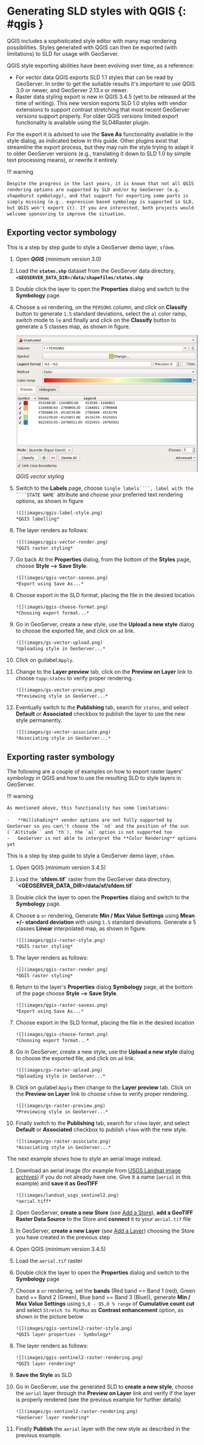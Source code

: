 # Generating SLD styles with QGIS {: #qgis }

QGIS includes a sophisticated style editor with many map rendering possibilities. Styles generated with QGIS can then be exported (with limitations) to SLD for usage with GeoServer.

QGIS style exporting abilities have been evolving over time, as a reference:

-   For vector data QGIS exports SLD 1.1 styles that can be read by GeoServer. In order to get the suitable results it's important to use QGIS 3.0 or newer, and GeoServer 2.13.x or newer.
-   Raster data styling export is new in QGIS 3.4.5 (yet to be released at the time of writing). This new version exports SLD 1.0 styles with vendor extensions to support contrast stretching that most recent GeoServer versions support properly. For older QGIS versions limited export functionality is available using the SLD4Raster plugin.

For the export it is advised to use the **Save As** functionality available in the style dialog, as indicated below in this guide. Other plugins exist that streamline the export process, but they may ruin the style trying to adapt it to older GeoServer versions (e.g., translating it down to SLD 1.0 by simple text processing means), or rewrite it entirely.

!!! warning

    Despite the progress in the last years, it is known that not all QGIS rendering options are supported by SLD and/or by GeoServer (e.g. shapeburst symbology), and that support for exporting some parts is simply missing (e.g.. expression based symbology is supported in SLD, but QGIS won't export it). If you are interested, both projects would welcome sponsoring to improve the situation.

## Exporting vector symbology

This is a step by step guide to style a GeoServer demo layer, `sfdem`.

1.  Open ***QGIS*** (minimum version 3.0)

2.  Load the **`states.shp`** dataset from the GeoServer data directory, **`<GEOSERVER_DATA_DIR>/data/shapefiles/states.shp`**

3.  Double click the layer to open the **Properties** dialog and switch to the **Symbology** page.

4.  Choose a `ed` rendering, on the `PERSONS` column, and click on **Classify** button to generate ``1.5`` standard deviations, select the `al` color ramp, switch mode to `le` and finally and click on the **Classify** button to generate a 5 classes map, as shown in figure.

    ![](images/qgis-vector-style.png)
    *QGIS vector styling*

5.  Switch to the **Labels** page, choose ``Single labels````, label with the ````STATE NAME``\` attribute and choose your preferred text rendering options, as shown in figure

    ``` raw_markdown
    ![](images/qgis-label-style.png)
    *QGIS labelling*
    ```

6.  The layer renders as follows:

    ``` raw_markdown
    ![](images/qgis-vector-render.png)
    *QGIS raster styling*
    ```

7.  Go back At the **Properties** dialog, from the bottom of the **Styles** page, choose **Style \--\> Save Style**.

    ``` raw_markdown
    ![](images/qgis-vector-saveas.png)
    *Export using Save As...*
    ```

8.  Choose export in the SLD format, placing the file in the desired location.

    ``` raw_markdown
    ![](images/qgis-choose-format.png)
    *Choosing export format...*
    ```

9.  Go in GeoServer, create a new style, use the **Upload a new style** dialog to choose the exported file, and click on `ad` link.

    ``` raw_markdown
    ![](images/gs-vector-upload.png)
    *Uploading style in GeoServer...*
    ```

10. Click on guilabel:``Apply``.

11. Change to the **Layer preview** tab, click on the **Preview on Layer** link to choose `topp:states` to verify proper rendering.

    ``` raw_markdown
    ![](images/gs-vector-preview.png)
    *Previewing style in GeoServer...*
    ```

12. Eventually switch to the **Publishing** tab, search for `states`, and select **Default** or **Associated** checkbox to publish the layer to use the new style permanently.

    ``` raw_markdown
    ![](images/gs-vector-associate.png)
    *Associating style in GeoServer...*
    ```

## Exporting raster symbology

The following are a couple of examples on how to export raster layers\' symbology in QGIS and how to use the resulting SLD to style layers in GeoServer.

!!! warning

    As mentioned above, this functionality has some limitations:
    
    -   **Hillshading** vendor options are not fully supported by GeoServer so you can\'t choose the `nd` and the position of the sun (``Altitude`` and `th`), the `al` option is not supported too
    -   GeoServer is not able to interpret the **Color Rendering** options yet

This is a step by step guide to style a GeoServer demo layer, `sfdem`.

1.  Open QGIS (minimum version 3.4.5)

2.  Load the **\`sfdem.tif\`** raster from the GeoServer data directory, **\`\<GEOSERVER_DATA_DIR\>/data/sf/sfdem.tif\`**

3.  Double click the layer to open the **Properties** dialog and switch to the **Symbology** page.

4.  Choose a `or` rendering, Generate **Min / Max Value Settings** using **Mean +/- standard deviation** with using `1.5` standard deviations. Generate a 5 classes **Linear** interpolated map, as shown in figure.

    ``` raw_markdown
    ![](images/qgis-raster-style.png)
    *QGIS raster styling*
    ```

5.  The layer renders as follows:

    ``` raw_markdown
    ![](images/qgis-raster-render.png)
    *QGIS raster styling*
    ```

6.  Return to the layer\'s **Properties** dialog **Symbology** page, at the bottom of the page choose **Style \--\> Save Style**.

    ``` raw_markdown
    ![](images/qgis-raster-saveas.png)
    *Export using Save As...*
    ```

7.  Choose export in the SLD format, placing the file in the desired location

    ``` raw_markdown
    ![](images/qgis-choose-format.png)
    *Choosing export format...*
    ```

8.  Go in GeoServer, create a new style, use the **Upload a new style** dialog to choose the exported file, and click on `ad` link.

    ``` raw_markdown
    ![](images/gs-raster-upload.png)
    *Uploading style in GeoServer...*
    ```

9.  Click on guilabel:``Apply`` then change to the **Layer preview** tab. Click on the **Preview on Layer** link to choose `sfdem` to verify proper rendering.

    ``` raw_markdown
    ![](images/gs-raster-preview.png)
    *Previewing style in GeoServer...*
    ```

10. Finally switch to the **Publishing** tab, search for `sfdem` layer, and select **Default** or **Associated** checkbox to publish `sfdem` with the new style.

    ``` raw_markdown
    ![](images/gs-raster-associate.png)
    *Associating style in GeoServer...*
    ```

The next example shows how to style an aerial image instead.

1.  Download an aerial image (for example from [USGS Landsat image archives](https://landsatlook.usgs.gov/sentinel2/viewer.html)) if you do not already have one. Give it a name (`aerial` in this example) and **save it as GeoTIFF**

    ``` raw_markdown
    ![](images/landsat_usgs_sentinel2.png)
    *aerial.tiff*
    ```

2.  Open GeoServer, **create a new Store** (see [Add a Store](../../data/webadmin/stores.rst#data_webadmin_stores_add_a_store)), **add a GeoTIFF Raster Data Source** to the Store and **connect** it to your `aerial.tif` file

3.  In GeoServer, **create a new Layer** (see [Add a Layer](../../data/webadmin/layers.rst#data_webadmin_layers_add_a_layer)) choosing the Store you have created in the previous step

4.  Open QGIS (minimum version 3.4.5)

5.  Load the `aerial.tif` raster

6.  Double click the layer to open the **Properties** dialog and switch to the **Symbology** page

7.  Choose a `or` rendering, set the **bands** (Red band == Band 1 (red), Green band == Band 2 (Green), Blue band == Band 3 (Blue)), generate **Min / Max Value Settings** using `5,0 - 95,0 % range` of **Cumulative count cut** and select `Stretch to MinMax` as **Contrast enhancement** option, as shown in the picture below

    ``` raw_markdown
    ![](images/qgis-sentinel2-raster-style.png)
    *QGIS layer properties - Symbology*
    ```

8.  The layer renders as follows:

    ``` raw_markdown
    ![](images/qgis-sentinel2-raster-rendering.png)
    *QGIS layer rendering*
    ```

9.  **Save the Style** as SLD

10. Go in GeoServer, use the generated SLD to **create a new style**, choose the `aerial` layer through the **Preview on Layer** link and verify if the layer is properly rendered (see the previous example for further details)

    ``` raw_markdown
    ![](images/gs-sentinel2-raster-rendering.png)
    *GeoServer layer rendering*
    ```

11. Finally **Publish** the `aerial` layer with the new style as described in the previous example.
